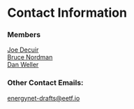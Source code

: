 # Contact Information

### Members

[Joe Decuir](joe.decuir)<br>
[Bruce Nordman](bruce.nordman)<br>
[Dan Weller](dan.weller)<br>

### Other Contact Emails:<br>

energynet-drafts@eetf.io


